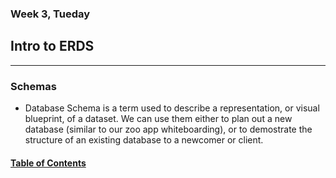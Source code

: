 ### Week 3, Tueday
## Intro to ERDS  
---  
### Schemas
- Database Schema is a term used to describe a representation, or visual blueprint, of a dataset. We can use them either to plan out a new database (similar to our zoo app whiteboarding), or to demostrate the structure of an existing database to a newcomer or client.


#### [Table of Contents](https://hcoggers.github.io/Reading-Notes-Repository/)